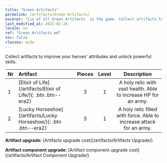 ```yaml
---
title: "Green Artifacts"
permalink: /artifacts/Green Artifacts/
excerpt: "Lis of all Green Artifacts  in the game. Collect artifacts to improve your heroes' attributes and unlock powerful skills."
last_modified_at: 2021-02-24
locale: en
ref: "Green Artifacts.md"
toc: false
classes: wide
---
```


  Collect artifacts to improve your heroes' attributes and unlock powerful skills.

  |  Nr  |    Artifact    | Pieces |  Level | Description   |
  |:-----|:---------------|:------:|:------:|:--------------:|
  | 1   | [Elixir of Life](/artifacts/Elixir of Life/){: .btn .btn--era2} | 3 | 1 | A holy relic with vast health. Able to increase HP for an army. |
  | 2   | [Lucky Horseshoe](/artifacts/Lucky Horseshoe/){: .btn .btn--era2} | 3 | 1 | A holy relic filled with force. Able to increase attack for an army. |


  **Artifact upgrade:** [Artifacts upgrade cost](/artifacts/Artifacts Upgrade/)

 **Artifact component upgrade:** [Artifact component upgrade cost](/artifacts/Artifact Component Upgrade/)

